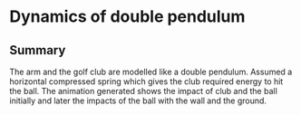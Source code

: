 # Dynamics of double pendulum 

## Summary 

The arm and the golf club are modelled like a double pendulum. Assumed a horizontal compressed spring which gives the club required energy to hit the ball. The animation generated shows the impact of club and the ball initially and later the impacts of the ball with the wall and the ground.